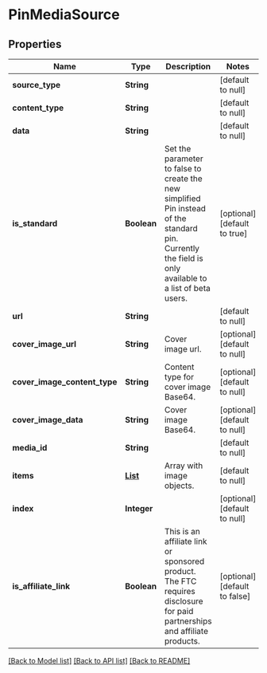 # PinMediaSource
## Properties

| Name | Type | Description | Notes |
|------------ | ------------- | ------------- | -------------|
| **source\_type** | **String** |  | [default to null] |
| **content\_type** | **String** |  | [default to null] |
| **data** | **String** |  | [default to null] |
| **is\_standard** | **Boolean** | Set the parameter to false to create the new simplified Pin instead of the standard pin. Currently the field is only available to a list of beta users. | [optional] [default to true] |
| **url** | **String** |  | [default to null] |
| **cover\_image\_url** | **String** | Cover image url. | [optional] [default to null] |
| **cover\_image\_content\_type** | **String** | Content type for cover image Base64. | [optional] [default to null] |
| **cover\_image\_data** | **String** | Cover image Base64. | [optional] [default to null] |
| **media\_id** | **String** |  | [default to null] |
| **items** | [**List**](PinMediaSourceImagesURL_items_inner.md) | Array with image objects. | [default to null] |
| **index** | **Integer** |  | [optional] [default to null] |
| **is\_affiliate\_link** | **Boolean** | This is an affiliate link or sponsored product. The FTC requires disclosure for paid partnerships and affiliate products. | [optional] [default to false] |

[[Back to Model list]](../README.md#documentation-for-models) [[Back to API list]](../README.md#documentation-for-api-endpoints) [[Back to README]](../README.md)

